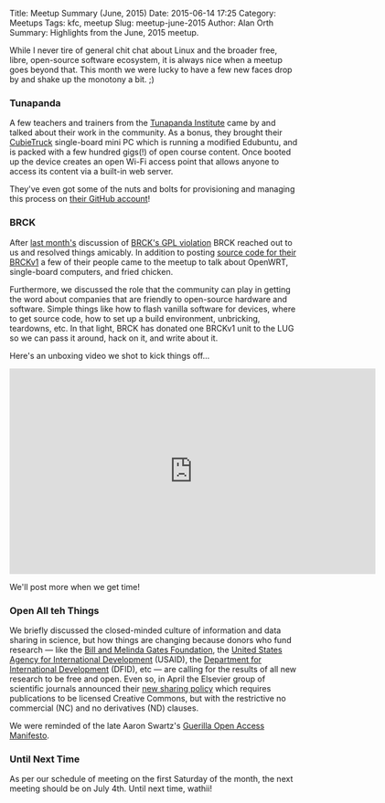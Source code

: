 Title: Meetup Summary (June, 2015)
Date: 2015-06-14 17:25
Category: Meetups
Tags: kfc, meetup
Slug: meetup-june-2015
Author: Alan Orth
Summary: Highlights from the June, 2015 meetup.

While I never tire of general chit chat about Linux and the broader free, libre, open-source software ecosystem, it is always nice when a meetup goes beyond that. This month we were lucky to have a few new faces drop by and shake up the monotony a bit. ;)

### Tunapanda

A few teachers and trainers from the [Tunapanda Institute](http://tunapanda.org/) came by and talked about their work in the community. As a bonus, they brought their [CubieTruck](http://www.cubietruck.com/) single-board mini PC which is running a modified Edubuntu, and is packed with a few hundred gigs(!) of open course content. Once booted up the device creates an open Wi-Fi access point that allows anyone to access its content via a built-in web server.

They've even got some of the nuts and bolts for provisioning and managing this process on [their GitHub account](https://github.com/tunapanda)!

### BRCK

After [last month's](https://nairobi.lug.or.ke/2015/05/meetup-may-2015.html) discussion of [BRCK's GPL violation](https://nairobi.lug.or.ke/2015/05/brck-violating-gpl.html) BRCK reached out to us and resolved things amicably. In addition to posting [source code for their BRCKv1](https://www.brck.com/open-source-compliance/) a few of their people came to the meetup to talk about OpenWRT, single-board computers, and fried chicken.

Furthermore, we discussed the role that the community can play in getting the word about companies that are friendly to open-source hardware and software. Simple things like how to flash vanilla software for devices, where to get source code, how to set up a build environment, unbricking, teardowns, etc. In that light, BRCK has donated one BRCKv1 unit to the LUG so we can pass it around, hack on it, and write about it.

Here's an unboxing video we shot to kick things off...

<iframe width="640" height="360" src="https://www.youtube-nocookie.com/embed/SV9qVZQcKck" frameborder="0" allowfullscreen></iframe>

We'll post more when we get time!

### Open All teh Things

We briefly discussed the closed-minded culture of information and data sharing in science, but how things are changing because donors who fund research — like the [Bill and Melinda Gates Foundation](http://www.gatesfoundation.org/), the [United States Agency for International Development](http://www.usaid.gov/) (USAID), the [Department for International Development](https://www.gov.uk/government/organisations/department-for-international-development) (DFID), etc — are calling for the results of all new research to be free and open. Even so, in April the Elsevier group of scientific journals announced their [new sharing policy](https://www.elsevier.com/connect/elsevier-updates-its-policies-perspectives-and-services-on-article-sharing) which requires publications to be licensed Creative Commons, but with the restrictive no commercial (NC) and no derivatives (ND) clauses.

We were reminded of the late Aaron Swartz's [Guerilla Open Access Manifesto](https://archive.org/stream/GuerillaOpenAccessManifesto/Goamjuly2008_djvu.txt).

### Until Next Time

As per our schedule of meeting on the first Saturday of the month, the next meeting should be on July 4th. Until next time, wathii!
